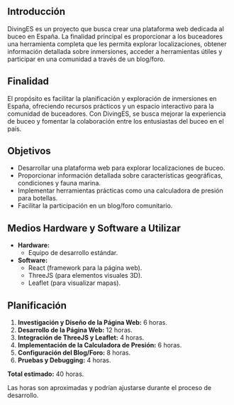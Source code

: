 ## Introducción
DivingES es un proyecto que busca crear una plataforma web dedicada al buceo en España. La finalidad principal es proporcionar a los buceadores una herramienta completa que les permita explorar localizaciones, obtener información detallada sobre inmersiones, acceder a herramientas útiles y participar en una comunidad a través de un blog/foro.

## Finalidad
El propósito es facilitar la planificación y exploración de inmersiones en España, ofreciendo recursos prácticos y un espacio interactivo para la comunidad de buceadores. Con DivingES, se busca mejorar la experiencia de buceo y fomentar la colaboración entre los entusiastas del buceo en el país.

## Objetivos
- Desarrollar una plataforma web para explorar localizaciones de buceo.
- Proporcionar información detallada sobre características geográficas, condiciones y fauna marina.
- Implementar herramientas prácticas como una calculadora de presión para botellas.
- Facilitar la participación en un blog/foro comunitario.

## Medios Hardware y Software a Utilizar
- **Hardware:**
  - Equipo de desarrollo estándar.
- **Software:**
  - React (framework para la página web).
  - ThreeJS (para elementos visuales 3D).
  - Leaflet (para visualizar mapas).

## Planificación
1. **Investigación y Diseño de la Página Web:** 6 horas.
2. **Desarrollo de la Página Web:** 12 horas.
3. **Integración de ThreeJS y Leaflet:** 4 horas.
4. **Implementación de la Calculadora de Presión:** 6 horas.
5. **Configuración del Blog/Foro:** 8 horas.
6. **Pruebas y Debugging:** 4 horas.

**Total estimado:** 40 horas.

Las horas son aproximadas y podrían ajustarse durante el proceso de desarrollo.
